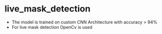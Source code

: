 # live_mask_detection
  - The model is trained on custom CNN Architecture with accuracy > 94%
  - For live mask detection OpenCv is used
  
